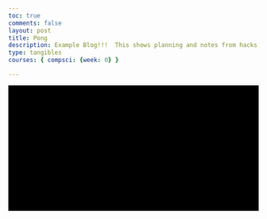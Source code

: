 ```yaml
---
toc: true
comments: false
layout: post
title: Pong
description: Example Blog!!!  This shows planning and notes from hacks.
type: tangibles
courses: { compsci: {week: 0} }

---
```

<style>
/* CSS styles for the game here */
canvas {
background-color: black;
display: block;
margin: 0 auto;
}
</style>
</head>
<body>
<canvas id="gameCanvas" width="800" height="400"></canvas>
<script>
// JavaScript code for the Pong game here


const canvas = document.getElementById("gameCanvas");
const ctx = canvas.getContext("2d");


// Define paddle and ball properties
const paddleWidth = 10;
const paddleHeight = 100;
let leftPaddleY = (canvas.height - paddleHeight) / 2;
let rightPaddleY = (canvas.height - paddleHeight) / 2;
const paddleSpeed = 3;


const ballSize = 10;
let ballX = canvas.width / 2;
let ballY = canvas.height / 2;
let ballSpeedX = 5;
let ballSpeedY = 5;


// Game loop
function gameLoop() {
movePaddles();
moveBall();
drawGame();
requestAnimationFrame(gameLoop);
}


// Handle user input
function movePaddles() {
document.addEventListener("keydown", function (event) {
switch (event.key) {
case "ArrowUp":
if (rightPaddleY > 0) {
rightPaddleY -= paddleSpeed;
}
break;
case "ArrowDown":
if (rightPaddleY + paddleHeight < canvas.height) {
rightPaddleY += paddleSpeed;
}
break;
case "w":
if (leftPaddleY > 0) {
leftPaddleY -= paddleSpeed;
}
break;
case "s":
if (leftPaddleY + paddleHeight < canvas.height) {
leftPaddleY += paddleSpeed;
}
break;
}
});
}


// Move the ball and check for collisions
function moveBall() {
ballX += ballSpeedX;
ballY += ballSpeedY;


// Ball collision with top and bottom walls
if (ballY < 0 || ballY > canvas.height) {
ballSpeedY = -ballSpeedY;
}


// Ball collision with paddles
if (
ballX <= paddleWidth &&
ballY >= leftPaddleY &&
ballY <= leftPaddleY + paddleHeight
) {
ballSpeedX = -ballSpeedX;
} else if (
ballX >= canvas.width - paddleWidth &&
ballY >= rightPaddleY &&
ballY <= rightPaddleY + paddleHeight
) {
ballSpeedX = -ballSpeedX;
}


// Ball out of bounds (score)
if (ballX < 0 || ballX > canvas.width) {
// Reset the ball's position
ballX = canvas.width / 2;
ballY = canvas.height / 2;
// Reset the ball's direction
ballSpeedX = -ballSpeedX;
}
}


// Draw the game on the canvas
function drawGame() {
// Clear the canvas
ctx.clearRect(0, 0, canvas.width, canvas.height);


// Draw paddles
ctx.fillStyle = "white";
ctx.fillRect(0, leftPaddleY, paddleWidth, paddleHeight);
ctx.fillRect(
canvas.width - paddleWidth,
rightPaddleY,
paddleWidth,
paddleHeight
);


// Draw ball
ctx.beginPath();
ctx.arc(ballX, ballY, ballSize, 0, Math.PI * 2);
ctx.fill();
}


// Start the game loop
gameLoop();
</script>
</body>
</html>



